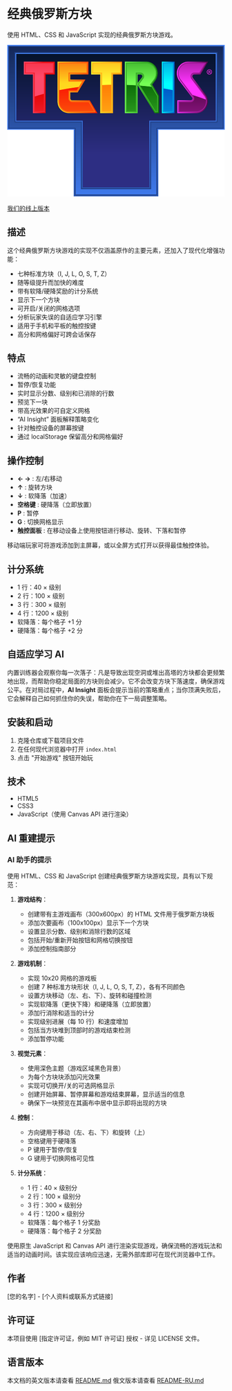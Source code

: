 # 经典俄罗斯方块

使用 HTML、CSS 和 JavaScript 实现的经典俄罗斯方块游戏。

![俄罗斯方块游戏](./Tetris_logo.png)

[我们的线上版本](https://nickscherbakov.github.io/very-simple-tetris-created-by-Copilot/)

## 描述

这个经典俄罗斯方块游戏的实现不仅涵盖原作的主要元素，还加入了现代化增强功能：

- 七种标准方块（I, J, L, O, S, T, Z）
- 随等级提升而加快的难度
- 带有软降/硬降奖励的计分系统
- 显示下一个方块
- 可开启/关闭的网格选项
- 分析玩家失误的自适应学习引擎
- 适用于手机和平板的触控按键
- 高分和网格偏好可跨会话保存

## 特点

- 流畅的动画和灵敏的键盘控制
- 暂停/恢复功能
- 实时显示分数、级别和已消除的行数
- 预览下一块
- 带高光效果的可自定义网格
- “AI Insight” 面板解释策略变化
- 针对触控设备的屏幕按键
- 通过 localStorage 保留高分和网格偏好

## 操作控制

- **← →** : 左/右移动
- **↑** : 旋转方块
- **↓** : 软降落（加速）
- **空格键** : 硬降落（立即放置）
- **P** : 暂停
- **G** : 切换网格显示
- **触控面板** : 在移动设备上使用按钮进行移动、旋转、下落和暂停

移动端玩家可将游戏添加到主屏幕，或以全屏方式打开以获得最佳触控体验。

## 计分系统

- 1 行：40 × 级别
- 2 行：100 × 级别
- 3 行：300 × 级别
- 4 行：1200 × 级别
- 软降落：每个格子 +1 分
- 硬降落：每个格子 +2 分

## 自适应学习 AI

内置训练器会观察你每一次落子：凡是导致出现空洞或堆出高塔的方块都会更频繁地出现，而帮助你稳定局面的方块则会减少。它不会改变方块下落速度，确保游戏公平。在对局过程中，**AI Insight** 面板会提示当前的策略重点；当你顶满失败后，它会解释自己如何抓住你的失误，帮助你在下一局调整策略。

## 安装和启动

1. 克隆仓库或下载项目文件
2. 在任何现代浏览器中打开 `index.html`
3. 点击 "开始游戏" 按钮开始玩

## 技术

- HTML5
- CSS3
- JavaScript（使用 Canvas API 进行渲染）

## AI 重建提示

### AI 助手的提示

使用 HTML、CSS 和 JavaScript 创建经典俄罗斯方块游戏实现，具有以下规范：

1. **游戏结构**：
   - 创建带有主游戏画布（300x600px）的 HTML 文件用于俄罗斯方块板
   - 添加次要画布（100x100px）显示下一个方块
   - 设置显示分数、级别和消除行数的区域
   - 包括开始/重新开始按钮和网格切换按钮
   - 添加控制指南部分

2. **游戏机制**：
   - 实现 10x20 网格的游戏板
   - 创建 7 种标准方块形状（I, J, L, O, S, T, Z），各有不同颜色
   - 设置方块移动（左、右、下）、旋转和碰撞检测
   - 实现软降落（更快下降）和硬降落（立即放置）
   - 添加行消除和适当的计分
   - 实现级别进展（每 10 行）和速度增加
   - 包括当方块堆到顶部时的游戏结束检测
   - 添加暂停功能

3. **视觉元素**：
   - 使用深色主题（游戏区域黑色背景）
   - 为每个方块块添加闪光效果
   - 实现可切换开/关的可选网格显示
   - 创建开始屏幕、暂停屏幕和游戏结束屏幕，显示适当的信息
   - 确保下一块预览在其画布中居中显示即将出现的方块

4. **控制**：
   - 方向键用于移动（左、右、下）和旋转（上）
   - 空格键用于硬降落
   - P 键用于暂停/恢复
   - G 键用于切换网格可见性

5. **计分系统**：
   - 1 行：40 × 级别分
   - 2 行：100 × 级别分
   - 3 行：300 × 级别分
   - 4 行：1200 × 级别分
   - 软降落：每个格子 1 分奖励
   - 硬降落：每个格子 2 分奖励

使用原生 JavaScript 和 Canvas API 进行渲染实现游戏，确保流畅的游戏玩法和适当的动画时间。该实现应该响应迅速，无需外部库即可在现代浏览器中工作。

## 作者

[您的名字] - [个人资料或联系方式链接]

## 许可证

本项目使用 [指定许可证，例如 MIT 许可证] 授权 - 详见 LICENSE 文件。

## 语言版本

本文档的英文版本请查看 [README.md](README.md)
俄文版本请查看 [README-RU.md](README-RU.md)
